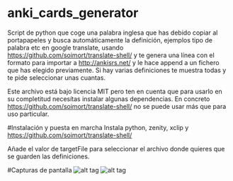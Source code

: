 # anki_cards_generator
Script de python que coge una palabra inglesa que has debido copiar al portapapeles y busca automáticamente la definición, ejemplos tipo de palabra etc en google translate, usando https://github.com/soimort/translate-shell/ y te genera una línea con el formato para importar a http://ankisrs.net/ y le hace append a un fichero que has elegido previamente. Si hay varias definiciones te muestra todas y te pide seleccionar unas cuantas.

Este archivo está bajo licencia MIT pero ten en cuenta que para usarlo en su completitud necesítas instalar algunas dependencias. En concreto https://github.com/soimort/translate-shell/ no se puede usar más que para uso particular.

#Instalación y puesta en marcha
Instala python, zenity, xclip y https://github.com/soimort/translate-shell/

Añade el valor de targetFile para seleccionar el archivo donde quieres que se guarden las definiciones.

#Capturas de pantalla
![alt tag](https://github.com/eticaasdf/anki_cards_generator/blob/master/una.png)
![alt tag](https://github.com/eticaasdf/anki_cards_generator/blob/master/dos.png)
